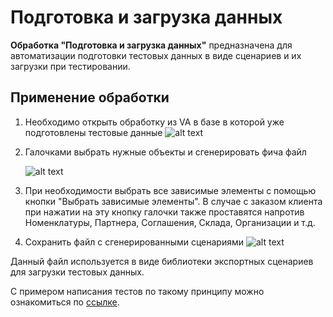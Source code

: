 # Подготовка и загрузка данных

**Обработка "Подготовка и загрузка данных"** предназначена для автоматизации подготовки тестовых данных в виде сценариев и их загрузки при тестировании.

## Применение обработки
1. Необходимо открыть обработку из VA в базе в которой уже подготовлены тестовые данные
   ![alt text](./pic/OpenTestDataGeneration.png "Выбор метаданных")​

2. Галочками выбрать нужные объекты и сгенерировать фича файл

   ![alt text](./pic/SelectDocument.png "Выбор метаданных")
3. При необходимости выбрать все зависимые элементы с помощью кнопки "Выбрать зависимые элементы". В случае с заказом клиента при нажатии на эту кнопку галочки также проставятся напротив Номенклатуры, Партнера, Соглашения, Склада, Организации и т.д.


4. Сохранить файл с сгенерированными сценариями 
    ![alt text](./pic/GenerateFeature.png "Выбор метаданных")

Данный файл используется в виде библиотеки экспортных сценариев для загрузки тестовых данных.

С примером написания тестов по такому принципу можно ознакомиться по [ссылке](https://github.com/IRPTeam/IRP/tree/develop/features/Internal).
